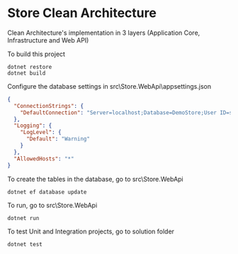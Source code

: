 # Store Clean Architecture
Clean Architecture's implementation in 3 layers (Application Core, Infrastructure and Web API)

To build this project
```
dotnet restore
dotnet build
```

Configure the database settings in src\Store.WebApi\appsettings.json

```json
{
  "ConnectionStrings": {
    "DefaultConnection": "Server=localhost;Database=DemoStore;User ID=sa;Password=coronadoserver2018;Trusted_Connection=True;"
  },
  "Logging": {
    "LogLevel": {
      "Default": "Warning"
    }
  },
  "AllowedHosts": "*"
}
```

To create the tables in the database, go to src\Store.WebApi
```
dotnet ef database update
```

To run, go to src\Store.WebApi
```
dotnet run
```

To test Unit and Integration projects, go to solution folder
```
dotnet test
```
